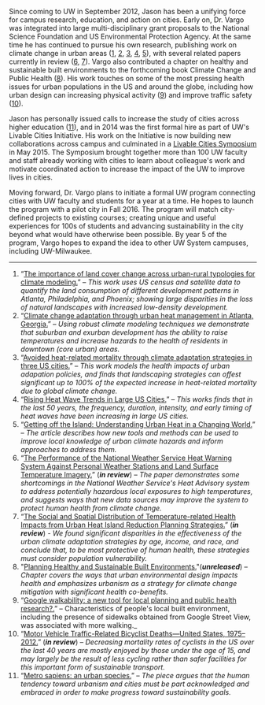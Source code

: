 Since coming to UW in September 2012, Jason has been a unifying force for campus research, education, and action on cities. Early on, Dr. Vargo was integrated into large multi-disciplinary grant proposals to the National Science Foundation and US Environmental Protection Agency. At the same time he has continued to pursue his own research, publishing work on climate change in urban areas ([1](https://dl.dropboxusercontent.com/u/2547034/MyPapers/first/vargo_JEM_2013.pdf), [2](http://www.urbanclimate.gatech.edu/pubs/Climate%20change%20adaptation%20through%20urban%20heat%20management_ES&T.pdf), [3](http://www.urbanclimate.gatech.edu/pubs/Stone_2014.pdf), [4](https://dl.dropboxusercontent.com/u/2547034/MyPapers/co-author/HabeebNaturalHazards2015.pdf), [5](https://dl.dropboxusercontent.com/u/2547034/MyPapers/first/ugec_viewpointsJuly2013_vargo.pdf)), with several related papers currently in review ([6](https://dl.dropboxusercontent.com/u/2547034/MyPapers/first/vargoLiuXiao_MS.pdf), [7](https://dl.dropboxusercontent.com/u/2547034/MyPapers/first/JPER_submission_5-15.pdf)). Vargo also contributed a chapter on healthy and sustainable built environments to the forthcoming book Climate Change and Public Health ([8](https://dl.dropboxusercontent.com/u/2547034/MyPapers/BookChapters/CC_health14_Proof.pdf)). His work touches on some of the most pressing health issues for urban populations in the US and around the globe, including how urban design can increasing physical activity ([9](https://dl.dropboxusercontent.com/u/2547034/MyPapers/first/vargo_JPAH_2012_689-697.pdf)) and improve traffic safety ([10](https://dl.dropboxusercontent.com/u/2547034/MyPapers/first/MMWR_cyclistDeaths_inReview.pdf)). 

Jason has personally issued calls to increase the study of cities across higher education ([11](https://dl.dropboxusercontent.com/u/2547034/MyPapers/first/Vargo_metrosapien.pdf)), and in 2014 was the first formal hire as part of UW's Livable Cities Initiative. His work on the Initiative is now building new collaborations across campus and culminated in a [Livable Cities Symposium](http://ghi.wisc.edu/symposium-adds-momentum-to-livable-cities-initiative/) in May 2015. The Symposium brought together more than 100 UW faculty and staff already working with cities to learn about colleague's work and motivate coordinated action to increase the impact of the UW to improve lives in cities. 

Moving forward, Dr. Vargo plans to initiate a formal UW program connecting cities with UW faculty and students for a year at a time. He hopes to launch the program with a pilot city in Fall 2016. The program will match city-defined projects to existing courses; creating unique and useful experiences for 100s of students and advancing sustainability in the city beyond what would have otherwise been possible. By year 5 of the program, Vargo hopes to expand the idea to other UW System campuses, including UW-Milwaukee. 





--------------

1.  “[The importance of land cover change across urban-rural typologies for climate modeling.](https://dl.dropboxusercontent.com/u/2547034/MyPapers/first/vargo_JEM_2013.pdf)” – _This work uses US census and satellite data to quantify the land consumption of different development patterns in Atlanta, Philadelphia, and Phoenix; showing large disparities in the loss of natural landscapes with increased low-density development._
2.  “[Climate change adaptation through urban heat management in Atlanta, Georgia.](http://www.urbanclimate.gatech.edu/pubs/Climate%20change%20adaptation%20through%20urban%20heat%20management_ES&T.pdf)” – _Using robust climate modeling techniques we demonstrate that suburban and exurban development has the ability to raise temperatures and increase hazards to the health of residents in downtown (core urban) areas._ 
3.  “[Avoided heat-related mortality through climate adaptation strategies in three US cities.](http://www.urbanclimate.gatech.edu/pubs/Stone_2014.pdf)” – _This work models the health impacts of urban adapation policies, and finds that landscaping strategies can offest significant up to 100% of the expected increase in heat-related mortality due to global climate change._
4.  “[Rising Heat Wave Trends in Large US Cities.](https://dl.dropboxusercontent.com/u/2547034/MyPapers/co-author/HabeebNaturalHazards2015.pdf)”  – _This works finds that in the last 50 years, the frequency, duration, intensity, and early timing of heat waves have been increasing in large US cities._
5.  “[Getting off the Island: Understanding Urban Heat in a Changing World.](https://www.academia.edu/attachments/34073324/download_file)” – _The article describes how new tools and methods can be used to improve local knowledge of urban climate hazards and inform approaches to address them._
6.  “[The Performance of the National Weather Service Heat Warning System Against Personal Weather Stations and Land Surface Temperature Imagery.](https://dl.dropboxusercontent.com/u/2547034/MyPapers/first/vargoLiuXiao_MS.pdf)” (***in review***) – _The paper demonstrates some shortcomings in the National Weather Service's Heat Advisory system to address potentially hazardous local exposures to high temperatures, and suggests ways that new data sources may improve the system to protect human health from climate change._
7.  “[The Social and Spatial Distribution of Temperature-related Health Impacts from Urban Heat Island Reduction Planning Strategies.](https://dl.dropboxusercontent.com/u/2547034/MyPapers/first/JPER_submission_5-15.pdf)” (***in review***) - _We found significant disparities in the effectiveness of the urban climate adaptation strategies by age, income, and race, and conclude that, to be most protective of human health, these strategies must consider population vulnerability._
8.  "[Planning Healthy and Sustainable Built Environments.](https://dl.dropboxusercontent.com/u/2547034/MyPapers/BookChapters/CC_health14_Proof.pdf)"(***unreleased***) – _Chapter covers the ways that urban environmental design impacts health and emphasizes urbanism as a strategy for climate change mitigation with significant health co-benefits._
9.  “[Google walkability: a new tool for local planning and public health research?.](https://dl.dropboxusercontent.com/u/2547034/MyPapers/first/vargo_JPAH_2012_689-697.pdf)”  – Characteristics of people's local built environment, including the presence of sidewalks obtained from Google Street View, was associated with more walking._
10.  “[Motor Vehicle Traffic-Related Bicyclist Deaths—United States, 1975–2012.](https://dl.dropboxusercontent.com/u/2547034/MyPapers/first/MMWR_cyclistDeaths_inReview.pdf)”  (***in review***) – _Decreasing mortality rates of cyclists in the US over the last 40 years are mostly enjoyed by those under the age of 15, and may largely be the result of less cycling rather than safer facilities for this important form of sustainable transport._
11.  “[Metro sapiens: an urban species.](https://dl.dropboxusercontent.com/u/2547034/MyPapers/first/Vargo_metrosapien.pdf)” – _The piece argues that the human tendency toward urbanism and cities must be part acknowledged and embraced in order to make progress toward sustainability goals._
